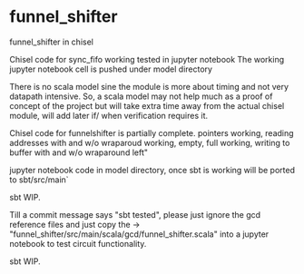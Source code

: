 # funnel_shifter
funnel_shifter in chisel

Chisel code for sync_fifo working tested in jupyter notebook
The working jupyter notebook cell is pushed under model directory

There is no scala model sine the module is more about timing and not very datapath intensive.
So, a scala model may not help much as a proof of concept of the project but will take extra time away from the actual chisel module, will add later if/ when verification requires it.

Chisel code for funnelshifter is partially complete.
pointers working, reading addresses with and w/o wraparoud working, empty, full working, writing to buffer with and w/o wraparound left"

jupyter notebook code in model directory, once sbt is working will be ported to sbt/src/main`

sbt WIP. 

Till a commit message says "sbt tested", please just ignore the gcd reference files and just copy the -> "funnel_shifter/src/main/scala/gcd/funnel_shifter.scala" into a jupyter notebook to test circuit functionality. 

sbt WIP.
